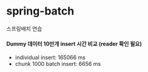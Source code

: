 # spring-batch
스프링배치 연습

#### Dummy 데이터 10만개 insert 시간 비교 (reader 확인 필요)
- individual insert: 165066 ms
- chunk 1000 batch insert: 6656 ms

